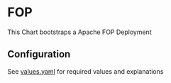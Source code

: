 # FOP

This Chart bootstraps a Apache FOP Deployment

## Configuration

See [values.yaml](https://github.com/t3n/helm-charts/blob/master/fop/values.yaml) for required values and explanations
